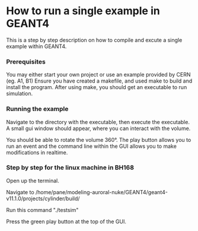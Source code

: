 # How to run a single example in GEANT4
This is a step by step description on how to compile and excute a single example within GEANT4.

### Prerequisites 
You may either start your own project or use an example provided by CERN (eg. A1, B1)
Ensure you have created a makefile, and used make to build and install the program.
After using make, you should get an executable to run simulation.

### Running the example
Navigate to the directory with the executable, then execute the executable.
A small gui window should appear, where you can interact with the volume.

You should be able to rotate the volume 360&deg;.
The play button allows you to run an event and the command line within the GUI allows you to make modifications in realtime.

### Step by step for the linux machine in BH168
Open up the terminal.

Navigate to /home/pane/modeling-auroral-nuke/GEANT4/geant4-v11.1.0/projects/cylinder/build/

Run this command "./testsim"

Press the green play button at the top of the GUI.








 
